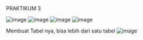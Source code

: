 PRAKTIKUM 3

![image](https://github.com/natasyanvitaa/Natasya-Novitasari/assets/160209181/ff57c590-d71b-4569-b0d9-c5eb7e9cdbda)
![image](https://github.com/natasyanvitaa/Natasya-Novitasari/assets/160209181/b7a13ece-a3cb-4358-add2-26ee8b62e769)
![image](https://github.com/natasyanvitaa/Natasya-Novitasari/assets/160209181/b155bb13-a56d-41ab-a5e2-08040b4b52fd)
![image](https://github.com/natasyanvitaa/Natasya-Novitasari/assets/160209181/96b37f92-9b2a-45ca-a4e8-365fd116742e)

Membuat Tabel nya, bisa lebih dari satu tabel
![image](https://github.com/natasyanvitaa/Natasya-Novitasari/assets/160209181/485c58e4-9579-4e23-83ae-40610ec4574a)
